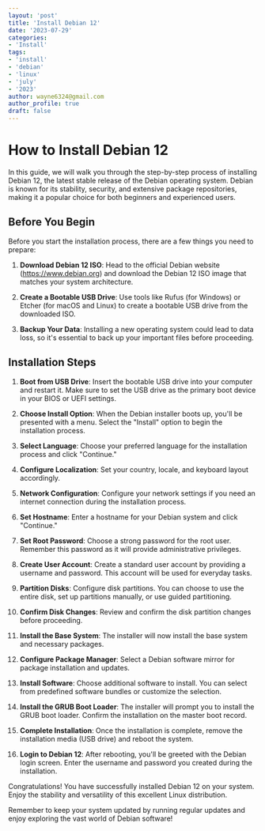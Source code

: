 ```yaml
---
layout: 'post'
title: 'Install Debian 12'
date: '2023-07-29'
categories:
- 'Install'
tags:
- 'install'
- 'debian'
- 'linux'
- 'july'
- '2023'
author: wayne6324@gmail.com
author_profile: true
draft: false
---
```


# How to Install Debian 12

In this guide, we will walk you through the step-by-step process of installing Debian 12, the latest stable release of the Debian operating system. Debian is known for its stability, security, and extensive package repositories, making it a popular choice for both beginners and experienced users.

## Before You Begin

Before you start the installation process, there are a few things you need to prepare:

1. **Download Debian 12 ISO**: Head to the official Debian website (https://www.debian.org) and download the Debian 12 ISO image that matches your system architecture.

2. **Create a Bootable USB Drive**: Use tools like Rufus (for Windows) or Etcher (for macOS and Linux) to create a bootable USB drive from the downloaded ISO.

3. **Backup Your Data**: Installing a new operating system could lead to data loss, so it's essential to back up your important files before proceeding.

## Installation Steps

1. **Boot from USB Drive**:
   Insert the bootable USB drive into your computer and restart it. Make sure to set the USB drive as the primary boot device in your BIOS or UEFI settings.

2. **Choose Install Option**:
   When the Debian installer boots up, you'll be presented with a menu. Select the "Install" option to begin the installation process.

3. **Select Language**:
   Choose your preferred language for the installation process and click "Continue."

4. **Configure Localization**:
   Set your country, locale, and keyboard layout accordingly.

5. **Network Configuration**:
   Configure your network settings if you need an internet connection during the installation process.

6. **Set Hostname**:
   Enter a hostname for your Debian system and click "Continue."

7. **Set Root Password**:
   Choose a strong password for the root user. Remember this password as it will provide administrative privileges.

8. **Create User Account**:
   Create a standard user account by providing a username and password. This account will be used for everyday tasks.

9. **Partition Disks**:
   Configure disk partitions. You can choose to use the entire disk, set up partitions manually, or use guided partitioning.

10. **Confirm Disk Changes**:
    Review and confirm the disk partition changes before proceeding.

11. **Install the Base System**:
    The installer will now install the base system and necessary packages.

12. **Configure Package Manager**:
    Select a Debian software mirror for package installation and updates.

13. **Install Software**:
    Choose additional software to install. You can select from predefined software bundles or customize the selection.

14. **Install the GRUB Boot Loader**:
    The installer will prompt you to install the GRUB boot loader. Confirm the installation on the master boot record.

15. **Complete Installation**:
    Once the installation is complete, remove the installation media (USB drive) and reboot the system.

16. **Login to Debian 12**:
    After rebooting, you'll be greeted with the Debian login screen. Enter the username and password you created during the installation.

Congratulations! You have successfully installed Debian 12 on your system. Enjoy the stability and versatility of this excellent Linux distribution.

Remember to keep your system updated by running regular updates and enjoy exploring the vast world of Debian software!